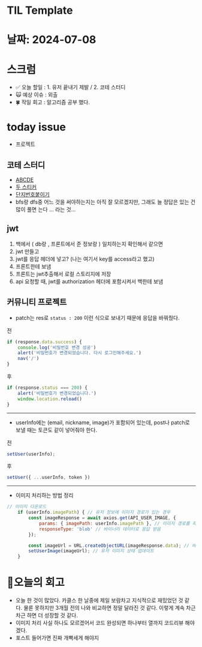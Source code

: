 # TIL Template

# 날짜: 2024-07-08

# 스크럼
- ✅ 오늘 할일 : 1. 유저 끝내기 제발 / 2. 코테 스터디
- 🙀 예상 이슈 : 외출
- 🍀 작일 회고 : 알고리즘 공부 했다.

# today issue
- 프로젝트

## 코테 스터디
- [ABCDE](https://github.com/kangyuseok/kakao_algorithm_study/blob/main/yzooop/BOJ_12023.py)
- [두 스티커](https://github.com/kangyuseok/kakao_algorithm_study/blob/main/yzooop/BOJ_16937.py)
- [단지번호붙이기](https://github.com/kangyuseok/kakao_algorithm_study/blob/main/yzooop/BOJ_2667.py)
- bfs랑 dfs중 어느 것을 써야하는지는 아직 잘 모르겠지만, 그래도 늘 정답은 있는 건 많이 풀면 는다 ... 라는 것...

## jwt
1. 백에서 ( db랑 , 프론트에서 준 정보랑 ) 일치하는지 확인해서 같으면
2. jwt 만들고
3. jwt를 응답 헤더에 넣고? (나는 여기서 key를 access라고 했고) 
4. 프론트한테 보냄
5. 프론트는 jwt추출해서 로컬 스토리지에 저장
6. api 요청할 때, jwt를 authorization 헤더에 포함시켜서 백한테 보냄


## 커뮤니티 프로젝트
- patch는 res로 `status : 200` 이런 식으로 보내기 때문에 응답을 바꿔줬다. 

전
```javascript
if (response.data.success) {
    console.log('비밀번호 변경 성공')
    alert('비밀번호가 변경되었습니다. 다시 로그인해주세요.')
    nav('/')
}     
```
후
```javascript
if (response.status === 200) {
    alert('비밀번호가 변경되었습니다.')
    window.location.reload()
}
```

---
- userInfo에는 (email, nickname, image)가 포함되어 있는데, post나 patch로 보낼 때는 토큰도 같이 넣어줘야 한다.

전
```javascript
setUser(userInfo);
```
후
```javascript
setUser({ ...userInfo, token })
```
---
- 이미지 처리하는 방법 정리
```javascript
// 이미지 다운로드
    if (userInfo.imagePath) { // 유저 정보에 이미지 경로가 있는 경우
        const imageResponse = await axios.get(API_USER_IMAGE, {
            params: { imagePath: userInfo.imagePath }, // 이미지 경로를 파라미터로 포함
            responseType: 'blob' // 바이너리 데이터로 응답 받음
        });

        const imageUrl = URL.createObjectURL(imageResponse.data); // 바이너리 데이터를 URL로 변환
        setUserImage(imageUrl); // 유저 이미지 상태 업데이트
    }
```

# 🎱오늘의 회고
- 오늘 한 것이 많았다. 카클스 한 날중에 제일 보람차고 지식적으로 재밌었던 것 같다. 물론 못하지만 3개월 전의 나와 비교하면 정말 달라진 것 같다. 이렇게 계속 차근차근 하면 더 성장할 것 같다.
- 이미지 처리 사실 하나도 모르겠어서 코드 완성되면 하나부터 열까지 코드리뷰 해야겠다. 
- 포스트 들어가면 진짜 개빡세게 해야지